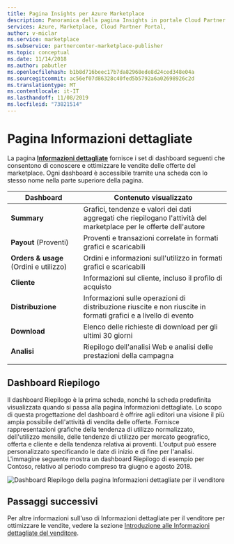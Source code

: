 ```yaml
---
title: Pagina Insights per Azure Marketplace
description: Panoramica della pagina Insights in portale Cloud Partner per Azure Marketplace.
services: Azure, Marketplace, Cloud Partner Portal,
author: v-miclar
ms.service: marketplace
ms.subservice: partnercenter-marketplace-publisher
ms.topic: conceptual
ms.date: 11/14/2018
ms.author: pabutler
ms.openlocfilehash: b1b8d716beec17b7da82968ede8d24ced348e04a
ms.sourcegitcommit: ac56ef07d86328c40fed5b5792a6a02698926c2d
ms.translationtype: MT
ms.contentlocale: it-IT
ms.lasthandoff: 11/08/2019
ms.locfileid: "73821514"
---
```

# <a name="insights-page"></a>Pagina Informazioni dettagliate

La pagina [**Informazioni dettagliate**](https://cloudpartner.azure.com/#insights) fornisce i set di dashboard seguenti che consentono di conoscere e ottimizzare le vendite delle offerte del marketplace.  Ogni dashboard è accessibile tramite una scheda con lo stesso nome nella parte superiore della pagina.


|  **Dashboard**    |  **Contenuto visualizzato**               |
|  -------------    |  ---------------------               |
| **Summary**       | Grafici, tendenze e valori dei dati aggregati che riepilogano l'attività del marketplace per le offerte dell'autore |
| **Payout** (Proventi)        | Proventi e transazioni correlate in formati grafici e scaricabili |
| **Orders & usage** (Ordini e utilizzo) | Ordini e informazioni sull'utilizzo in formati grafici e scaricabili |
| **Cliente**      | Informazioni sul cliente, incluso il profilo di acquisto |
| **Distribuzione**    | Informazioni sulle operazioni di distribuzione riuscite e non riuscite in formati grafici e a livello di evento |
| **Download**     | Elenco delle richieste di download per gli ultimi 30 giorni |
| **Analisi**     | Riepilogo dell'analisi Web e analisi delle prestazioni della campagna |
|  |  |


## <a name="summary-dashboard"></a>Dashboard Riepilogo
Il dashboard Riepilogo è la prima scheda, nonché la scheda predefinita visualizzata quando si passa alla pagina Informazioni dettagliate.  Lo scopo di questa progettazione del dashboard è offrire agli editori una visione il più ampia possibile dell'attività di vendita delle offerte.  Fornisce rappresentazioni grafiche della tendenza di utilizzo normalizzato, dell'utilizzo mensile, delle tendenze di utilizzo per mercato geografico, offerta e cliente e della tendenza relativa ai proventi.  L'output può essere personalizzato specificando le date di inizio e di fine per l'analisi.  L'immagine seguente mostra un dashboard Riepilogo di esempio per Contoso, relativo al periodo compreso tra giugno e agosto 2018.

![Dashboard Riepilogo della pagina Informazioni dettagliate per il venditore](./media/insights-page1.png)


## <a name="next-steps"></a>Passaggi successivi

Per altre informazioni sull'uso di Informazioni dettagliate per il venditore per ottimizzare le vendite, vedere la sezione [Introduzione alle Informazioni dettagliate del venditore](./../../cloud-partner-portal-orig/si-getting-started.md).

